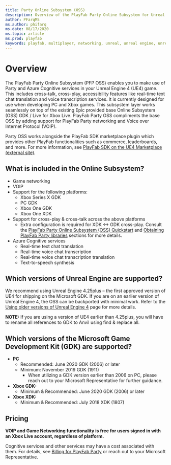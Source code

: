 ```yaml
---
title: Party Online Subsystem (OSS)
description: Overview of the PlayFab Party Online Subsystem for Unreal Engine 4
author: PFarqMS
ms.author: phifarq
ms.date: 08/17/2020
ms.topic: article
ms.prod: playfab
keywords: playfab, multiplayer, networking, unreal, unreal engine, unreal engine 4, middleware
---
```


# Overview

The PlayFab Party Online Subsystem (PFP OSS) enables you to make use of Party and Azure Cognitive services in your Unreal Engine 4 (UE4) game. This includes cross-talk, cross-play, accessibility features like real-time text chat translation and voice transcription services. It is currently designed for use when developing PC and Xbox games. This subsystem layer works seamlessly on top of the existing Epic provided base Online Subsystem (OSS) GDK / Live for Xbox Live. PlayFab Party OSS compliments the base OSS by adding support for PlayFab Party networking and Voice over Internet Protocol (VOIP).

Party OSS works alongside the PlayFab SDK marketplace plugin which provides other PlayFab functionalities such as commerce, leaderboards, and more. For more information, see [PlayFab SDK on the UE4 Marketplace (external site)](https://www.unrealengine.com/marketplace/product/playfab-sdk).

## What is included in the Online Subsystem?
- Game networking
- VOIP
- Support for the following platforms:
     - Xbox Series X GDK
     - PC GDK
     - Xbox One GDK
     - Xbox One XDK
- Support for cross-play & cross-talk across the above platforms
    - Extra configuration is required for XDK <-> GDK cross-play. Consult the [PlayFab Party Online Subsystem (OSS) Quickstart](party-unreal-engine-oss-quickstart.md) and [Obtaining PlayFab Party libraries](party-unreal-engine-oss-obtaining-playfab-party-libraries.md) sections for more details.
- Azure Cognitive services
    - Real-time text chat translation
    - Real-time voice chat transcription
    - Real-time voice chat transcription translation
    - Text-to-speech synthesis 

## Which versions of Unreal Engine are supported?
We recommend using Unreal Engine 4.25plus – the first approved version of UE4 for shipping on the Microsoft GDK. If you are on an earlier version of Unreal Engine 4, the OSS can be backported with minimal work. Refer to the [Using older versions of Unreal Engine 4](party-unreal-engine-using-older-versions.md) page for more details.

**NOTE:** If you are using a version of UE4 earlier than 4.25plus, you will have to rename all references to GDK to Anvil using find & replace all.

## Which versions of the Microsoft Game Development Kit (GDK) are supported?
- **PC**
    - Recommended: June 2020 GDK (2006) or later
    - Minimum: November 2019 GDK (1911)
        - When utilizing a GDK version earlier than 2006 on PC, please reach out to your Microsoft Representative for further guidance.
- **Xbox GDK:**
    - Minimum & Recommended: June 2020 GDK (2006) or later
- **Xbox XDK:**
    - Minimum & Recommended: July 2018 XDK (1807)

## Pricing

**VOIP and Game Networking functionality is free for users signed in with an Xbox Live account, regardless of platform.**

Cognitive services and other services may have a cost associated with them. For details, see [Billing for PlayFab Party](pricing.md) or reach out to your Microsoft Representative.